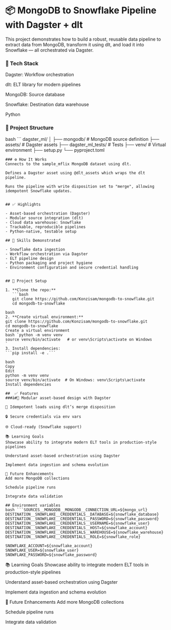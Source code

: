 
# 📦 MongoDB to Snowflake Pipeline with Dagster + dlt
This project demonstrates how to build a robust, reusable data pipeline to extract data from MongoDB, transform it using dlt, and load it into Snowflake — all orchestrated via Dagster.

### 🚀 Tech Stack
Dagster: Workflow orchestration

dlt: ELT library for modern pipelines

MongoDB: Source database

Snowflake: Destination data warehouse

Python

### 📁 Project Structure
bash ```
dagster_ml/
│
├── mongodb/                # MongoDB source definition
├── assets/                 # Dagster assets
├── dagster_ml_tests/       # Tests
├── venv/                   # Virtual environment
├── setup.py
└── pyproject.toml
```
### ⚙️ How It Works
Connects to the sample_mflix MongoDB dataset using dlt.

Defines a Dagster asset using @dlt_assets which wraps the dlt pipeline.

Runs the pipeline with write disposition set to "merge", allowing idempotent Snowflake updates.


## ✅ Highlights

- Asset-based orchestration (Dagster)
- Modular source integration (dlt)
- Cloud data warehouse: Snowflake
- Trackable, reproducible pipelines
- Python-native, testable setup

## 💼 Skills Demonstrated

- Snowflake data ingestion  
- Workflow orchestration via Dagster  
- ELT pipeline design  
- Python packaging and project hygiene  
- Environment configuration and secure credential handling  


## 🧰 Project Setup

1. **Clone the repo:**
   ```bash
   git clone https://github.com/Konzisam/mongodb-to-snowflake.git
   cd mongodb-to-snowflake

bash
2. **Create virtual environment:**
git clone https://github.com/Konzisam/mongodb-to-snowflake.git
cd mongodb-to-snowflake
Create a virtual environment
bash `python -m venv venv
source venv/bin/activate   # or venv\Scripts\activate on Windows
`
3. Install dependencies:
```pip install -e .```

bash
Copy
Edit
python -m venv venv
source venv/bin/activate  # On Windows: venv\Scripts\activate
Install dependencies

##  ✅ Features
###ä#🧩 Modular asset-based design with Dagster

🔁 Idempotent loads using dlt’s merge disposition

🔒 Secure credentials via env vars

🌐 Cloud-ready (Snowflake support)

📚 Learning Goals
Showcase ability to integrate modern ELT tools in production-style pipelines

Understand asset-based orchestration using Dagster

Implement data ingestion and schema evolution

🧠 Future Enhancements
Add more MongoDB collections

Schedule pipeline runs

Integrate data validation

## Environment variables
bash ```SOURCES__MONGODB__MONGODB__CONNECTION_URL=${mongo_url}
DESTINATION__SNOWFLAKE__CREDENTIALS__DATABASE=${snowflake_database}
DESTINATION__SNOWFLAKE__CREDENTIALS__PASSWORD=${snowflake_password}
DESTINATION__SNOWFLAKE__CREDENTIALS__USERNAME=${snowflake_user}
DESTINATION__SNOWFLAKE__CREDENTIALS__HOST=${snowflake_account}
DESTINATION__SNOWFLAKE__CREDENTIALS__WAREHOUSE=${snowflake_warehouse}
DESTINATION__SNOWFLAKE__CREDENTIALS__ROLE=${snowflake_role}

SNOWFLAKE_ACCOUNT=${snowflake_account}
SNOWFLAKE_USER=${snowflake_user}
SNOWFLAKE_PASSWORD=${snowflake_password}
```

📚 Learning Goals
Showcase ability to integrate modern ELT tools in production-style pipelines

Understand asset-based orchestration using Dagster

Implement data ingestion and schema evolution

🧠 Future Enhancements
Add more MongoDB collections

Schedule pipeline runs

Integrate data validation